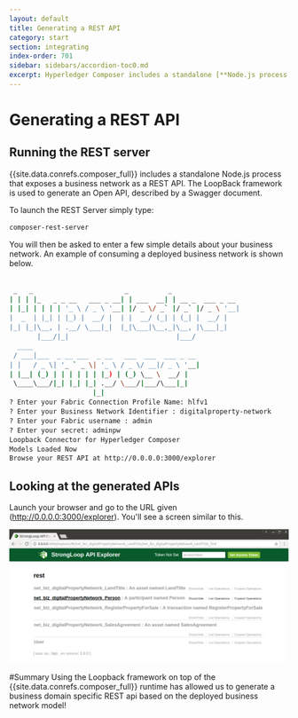 ```yaml
---
layout: default
title: Generating a REST API
category: start
section: integrating
index-order: 701
sidebar: sidebars/accordion-toc0.md
excerpt: Hyperledger Composer includes a standalone [**Node.js process that exposes a business network as a REST API**](./getting-started-rest-api.html). The LoopBack framework is used to generate an Open API, described by a Swagger document.
---
```


# Generating a REST API

## Running the REST server
{{site.data.conrefs.composer_full}} includes a standalone Node.js process that exposes a business network as a REST API. The LoopBack framework is used to generate an Open API, described by a Swagger document.

To launch the REST Server simply type:

```bash
composer-rest-server
```

You will then be asked to enter a few simple details about your business network. An example of consuming a deployed business network is shown below.

```bash

 _   _                       _          _                 
| | | |_   _ _ __   ___ _ __| | ___  __| | __ _  ___ _ __
| |_| | | | | '_ \ / _ \ '__| |/ _ \/ _` |/ _` |/ _ \ '__|
|  _  | |_| | |_) |  __/ |  | |  __/ (_| | (_| |  __/ |   
|_| |_|\__, | .__/ \___|_|  |_|\___|\__,_|\__, |\___|_|   
       |___/|_|                           |___/           
  ____                                          
 / ___|___  _ __ ___  _ __   ___  ___  ___ _ __
| |   / _ \| '_ ` _ \| '_ \ / _ \/ __|/ _ \ '__|
| |__| (_) | | | | | | |_) | (_) \__ \  __/ |   
 \____\___/|_| |_| |_| .__/ \___/|___/\___|_|   
                     |_|                                                     
? Enter your Fabric Connection Profile Name: hlfv1
? Enter your Business Network Identifier : digitalproperty-network
? Enter your Fabric username : admin
? Enter your secret: adminpw
Loopback Connector for Hyperledger Composer
Models Loaded Now
Browse your REST API at http://0.0.0.0:3000/explorer
```

## Looking at the generated APIs

Launch your browser and go to the URL given (http://0.0.0.0:3000/explorer).  You'll see a screen similar to this.

![LoopBack-1](./images/loopback-1.png)

#Summary
Using the Loopback framework on top of the {{site.data.conrefs.composer_full}} runtime has allowed us to generate a business domain specific REST api based on the deployed business network model!
